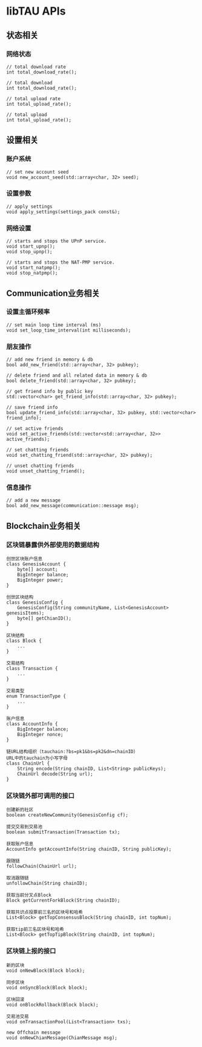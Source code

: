 # libTAU APIs


## 状态相关

### 网络状态
	// total download rate
    int total_download_rate();
    
    // total download
    int total_download_rate();
    
    // total upload rate
    int total_upload_rate();
    
    // total upload
    int total_upload_rate();
## 设置相关

### 账户系统
	// set new account seed
	void new_account_seed(std::array<char, 32> seed);
### 设置参数
	// apply settings
	void apply_settings(settings_pack const&);
### 网络设置
	// starts and stops the UPnP service.
    void start_upnp();
    void stop_upnp();

    // starts and stops the NAT-PMP service.
    void start_natpmp();
    void stop_natpmp();


## Communication业务相关
### 设置主循环频率
	// set main loop time interval (ms)
    void set_loop_time_interval(int milliseconds);

### 朋友操作
	// add new friend in memory & db
	bool add_new_friend(std::array<char, 32> pubkey);

	// delete friend and all related data in memory & db
	bool delete_friend(std::array<char, 32> pubkey);

	// get friend info by public key
	std::vector<char> get_friend_info(std::array<char, 32> pubkey);

	// save friend info
	bool update_friend_info(std::array<char, 32> pubkey, std::vector<char> friend_info);

	// set active friends
	void set_active_friends(std::vector<std::array<char, 32>> active_friends);
	
	// set chatting friends
	void set_chatting_friend(std::array<char, 32> pubkey);

	// unset chatting friends
	void unset_chatting_friend();

### 信息操作
	// add a new message
	bool add_new_message(communication::message msg);

## Blockchain业务相关

### 区块链暴露供外部使用的数据结构

	创世区块账户信息
	class GenesisAccount {
		byte[] account;
		BigInteger balance;
		BigInteger power;
	}
	
	创世区块结构
	class GenesisConfig {
		GenesisConfig(String communityName, List<GenesisAccount> genesisItems);
		byte[] getChianID();
	}

	区块结构
	class Block {
		...
	}
	
	交易结构
	class Transaction {
		...
	}
	
	交易类型
	enum TransactionType {
		...
	}
	
	账户信息
	class AccountInfo {
		BigInteger balance;
		BigInteger nonce;
	}
	
	链URL结构组织（tauchain:?bs=pk1&bs=pk2&dn=chainID）
	URL中的tauchain为小写字母
	class ChainUrl {
		String encode(String chainID, List<String> publicKeys);
		ChainUrl decode(String url);
	}
	
### 区块链外部可调用的接口
	
	创建新的社区
	boolean createNewCommunity(GenesisConfig cf);
	
	提交交易到交易池
	boolean submitTransaction(Transaction tx);
	
	获取账户信息
	AccountInfo getAccountInfo(String chainID, String publicKey);
	
	跟随链
	followChain(ChainUrl url);
	
	取消跟随链
	unfollowChain(String chainID);
	
	获取当前分叉点Block
	Block getCurrentForkBlock(String chainID);
	
	获取共识点投票前三名的区块号和哈希
	List<Block> getTopConsensusBlock(String chainID, int topNum);
	
	获取tip前三名区块号和哈希
	List<Block> getTopTipBlock(String chainID, int topNum);
	
### 区块链上报的接口
	
	新的区块
	void onNewBlock(Block block);
	
	同步区块
	void onSyncBlock(Block block);
	
	区块回滚
	void onBlockRollback(Block block);
	
	交易池交易
	void onTransactionPool(List<Transaction> txs);
	
	new Offchain message
	void onNewChianMessage(ChianMessage msg);
	
	
	
	